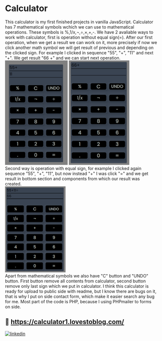 
# Calculator

This calculator is my first finished projects in vanilla JavaScript. Calculator has 7 mathematical symbols wchich we can use to
mathematical operations. These symbols is %,1/x,¬,÷,×,+,-. We have 2 avaliable ways to work with calculator, first is operation without equal sign(=).
After our first operation, when we get a result we can work on it, more precisely if now we click another math symbol we will get result of previous and 
depending on the clicked sign. For example I clicked in sequence "55", "+", "11" and next "+". We get result "66 +" and we can start next operation.<br>
<img src="readme files/calc1.PNG" width="207">
<img src="readme files/calc2.PNG" width="200"><br>
Second way is operation with equal sign, for example I clicked again sequence "55", "+", "11", but now instead "+" I was click "=" and we get result in bottom section and components
from which our result was created.<br>
<img src="readme files/calc3.PNG" width="200"><br>
Apart from mathematical symbols we also have "C" button and "UNDO" button. First button remove all contents from calculator, second button remove only last sign which we put in calculator.
I think this calculator is ready for upload to public side with readme, but I know there are bugs on it, that is why I put on side contact form, which make it easier search any bug for me. Most part of the code
is PHP, because I using PHPmailer to forms on side.



## 🔗 https://calculator1.lovestoblog.com/
[![linkedin](https://img.shields.io/badge/linkedin-0A66C2?style=for-the-badge&logo=linkedin&logoColor=white)](https://www.linkedin.com/in/piotr-marci%C5%84czuk-648055268)
